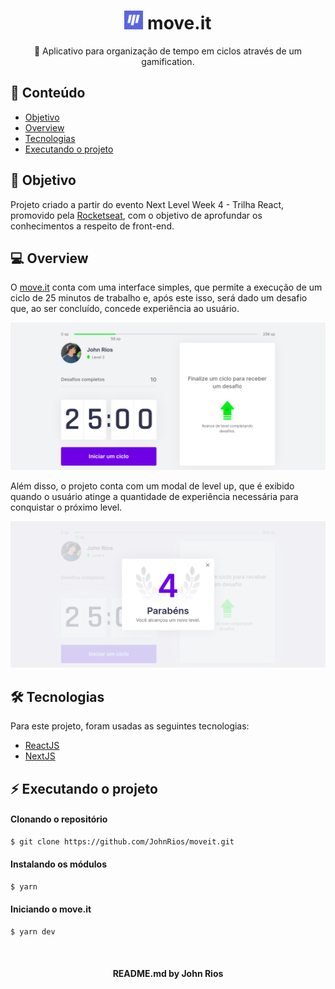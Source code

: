<h1 align="center">
    <a 
    href="https://moveit-umber-zeta.vercel.app/" style="text-decoration: none"
><img 
    src="./public/favicon.png" 
    style="width: 30px"/> 
    move.it
    </a>
</h1>


<p align="center">🚀 Aplicativo para organização de tempo em ciclos através de um gamification.</p>

<h2>💎 Conteúdo</h2>

<ul>
 <li><a href="#objetivo">Objetivo</a></li>
 <li><a href="#overview">Overview</a></li>
 <li><a href="#tecnologias">Tecnologias</a></li>
 <li><a href="#executando">Executando o projeto</a></li>
</ul>

<h2 id="objetivo">🎯 Objetivo</h2>
Projeto criado a partir do evento Next Level Week 4 - Trilha React, promovido pela <a href="https://rocketseat.com.br/">Rocketseat</a>, com o objetivo de aprofundar os conhecimentos a respeito de front-end.

<h2 id="overview"> 💻 Overview</h2>

O <a href="https://moveit-umber-zeta.vercel.app/">move.it</a> conta com uma interface simples, que permite a execução de um ciclo de 25 minutos de trabalho e, após este isso, será dado um desafio que, ao ser concluído, concede experiência ao usuário.

<img src="/images/screenshot.png">

Além disso, o projeto conta com um modal de level up, que é exibido quando o usuário atinge a quantidade de experiência necessária para conquistar o próximo level.

<img src="/images/level-up.png">

<h2 id="tecnologias">🛠 Tecnologias</h2>

Para este projeto, foram usadas as seguintes tecnologias:

<ul>

<li><a href="https://reactjs.org/">ReactJS</a></li>
<li><a href="https://nextjs.org/">NextJS</a></li>

</ul>

<h2 id="executando">⚡ Executando o projeto</h2>

<h4>Clonando o repositório</h4>

```sh
$ git clone https://github.com/JohnRios/moveit.git
```

<h4>Instalando os módulos</h4>

```sh
$ yarn
```

<h4>Iniciando o move.it</h4>

```sh
$ yarn dev
```
<br />
<h4 align="center"> README.md by <a href="https://github.com/JohnRios" style="text-decoration: none"> John Rios</a></h4>


